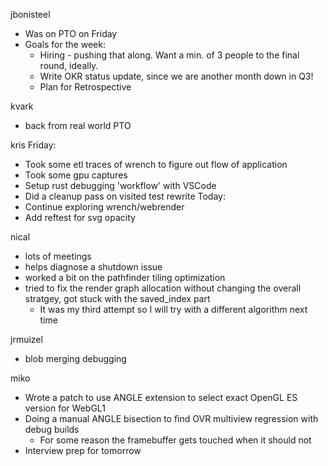 jbonisteel
  * Was on PTO on Friday
  * Goals for the week:
    * Hiring - pushing that along. Want a min. of 3 people to the final round, ideally. 
    * Write OKR status update, since we are another month down in Q3!
    * Plan for Retrospective

kvark
  * back from real world PTO

kris
Friday:
  * Took some etl traces of wrench to figure out flow of application
  * Took some gpu captures
  * Setup rust debugging 'workflow' with VSCode
  * Did a cleanup pass on visited test rewrite
Today:
  * Continue exploring wrench/webrender
  * Add reftest for svg opacity

nical
  * lots of meetings
  * helps diagnose  a shutdown issue
  * worked a bit on the pathfinder tiling optimization
  * tried to fix the render graph allocation without changing the overall stratgey, got stuck with the saved_index part
    * It was my third attempt so I will try with a different algorithm next time

jrmuizel
  * blob merging debugging

miko
  * Wrote a patch to use ANGLE extension to select exact OpenGL ES version for WebGL1
  * Doing a manual ANGLE bisection to find OVR multiview regression with debug builds
    * For some reason the framebuffer gets touched when it should not
  * Interview prep for tomorrow
